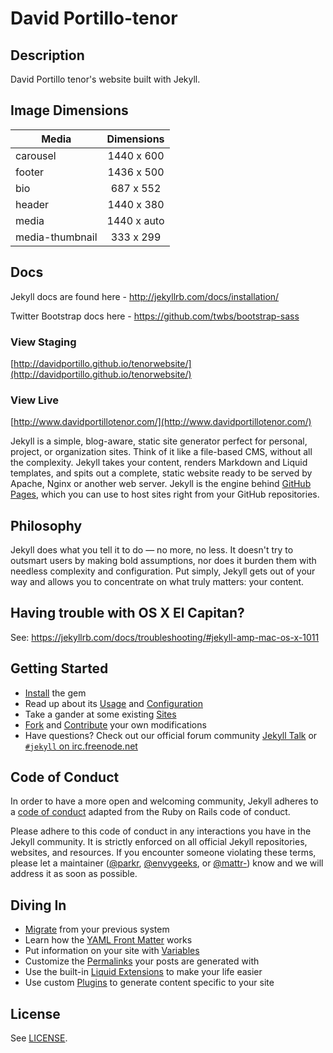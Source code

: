 # David Portillo-tenor

## Description

David Portillo tenor's website built with Jekyll.

## Image Dimensions

| Media        | Dimensions |
| ------------- |:-------------:|
| carousel      | 1440 x 600 |
| footer        | 1436 x 500 |
| bio | 687 x 552      |
| header | 1440 x 380  |
| media | 1440 x auto  |
| media-thumbnail | 333 x 299 |


## Docs

Jekyll docs are found here - http://jekyllrb.com/docs/installation/

Twitter Bootstrap docs here - https://github.com/twbs/bootstrap-sass

### View Staging

[http://davidportillo.github.io/tenorwebsite/](http://davidportillo.github.io/tenorwebsite/)

### View Live

[http://www.davidportillotenor.com/](http://www.davidportillotenor.com/)

Jekyll is a simple, blog-aware, static site generator perfect for personal, project, or organization sites. Think of it like a file-based CMS, without all the complexity. Jekyll takes your content, renders Markdown and Liquid templates, and spits out a complete, static website ready to be served by Apache, Nginx or another web server. Jekyll is the engine behind [GitHub Pages](https://pages.github.com), which you can use to host sites right from your GitHub repositories.

## Philosophy

Jekyll does what you tell it to do — no more, no less. It doesn't try to outsmart users by making bold assumptions, nor does it burden them with needless complexity and configuration. Put simply, Jekyll gets out of your way and allows you to concentrate on what truly matters: your content.

## Having trouble with OS X El Capitan?

See: https://jekyllrb.com/docs/troubleshooting/#jekyll-amp-mac-os-x-1011

## Getting Started

* [Install](https://jekyllrb.com/docs/installation/) the gem
* Read up about its [Usage](https://jekyllrb.com/docs/usage/) and [Configuration](https://jekyllrb.com/docs/configuration/)
* Take a gander at some existing [Sites](https://wiki.github.com/jekyll/jekyll/sites)
* [Fork](https://github.com/jekyll/jekyll/fork) and [Contribute](https://jekyllrb.com/docs/contributing/) your own modifications
* Have questions? Check out our official forum community [Jekyll Talk](https://talk.jekyllrb.com/) or [`#jekyll` on irc.freenode.net](https://botbot.me/freenode/jekyll/)

## Code of Conduct

In order to have a more open and welcoming community, Jekyll adheres to a
[code of conduct](CONDUCT.markdown) adapted from the Ruby on Rails code of
conduct.

Please adhere to this code of conduct in any interactions you have in the
Jekyll community. It is strictly enforced on all official Jekyll
repositories, websites, and resources. If you encounter someone violating
these terms, please let a maintainer ([@parkr](https://github.com/parkr), [@envygeeks](https://github.com/envygeeks), or [@mattr-](https://github.com/mattr-)) know
and we will address it as soon as possible.

## Diving In

* [Migrate](http://import.jekyllrb.com/docs/home/) from your previous system
* Learn how the [YAML Front Matter](https://jekyllrb.com/docs/frontmatter/) works
* Put information on your site with [Variables](https://jekyllrb.com/docs/variables/)
* Customize the [Permalinks](https://jekyllrb.com/docs/permalinks/) your posts are generated with
* Use the built-in [Liquid Extensions](https://jekyllrb.com/docs/templates/) to make your life easier
* Use custom [Plugins](https://jekyllrb.com/docs/plugins/) to generate content specific to your site

## License

See [LICENSE](https://github.com/jekyll/jekyll/blob/master/LICENSE).
